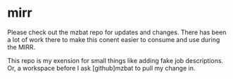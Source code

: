 # mirr
Please check out the mzbat repo for updates and changes.  There has been a lot of work there to make this conent easier to consume and use during the MIRR.

This repo is my exension for small things like adding fake job descriptions.  Or, a workspace before I ask [github]mzbat to pull my change in.

